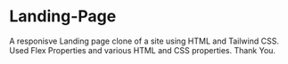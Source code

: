 # Landing-Page
A responisve Landing page clone of a site using HTML and Tailwind CSS.
Used Flex Properties and various HTML and CSS properties.
Thank You.
